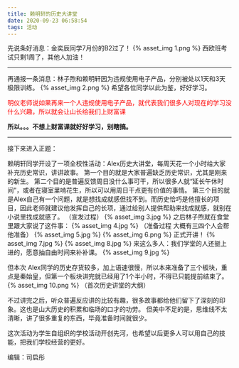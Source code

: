 ```yaml
---
title: 赖明轩的历史大讲堂
date: 2020-09-23 06:58:54
tags: 活动
---
```


先说条好消息：金奕辰同学7月份的B2过了！
   {% asset_img 1.png %}
西欧班考试只剩1周了，其他人加油！

<style type="text/css">
    img {
        border: 3px solid #ddd;
    }
</style>

<!--more-->

---

再通报一条消息：林子煦和赖明轩因为违规使用电子产品，分别被处以1天和3天极限训练。
    {% asset_img 2.png %}
希望各位同学以此为鉴，好好学习。

<font color="RED">明仪老师说如果再来一个人违规使用电子产品，就代表我们很多人对现在的学习没什么兴趣，所以就会让山长给我们上财富课</font>

**所以。。。不想上财富课就好好学习，别瞎搞。**

---

接下来进入正题：

赖明轩同学开设了一项全校性活动：Alex历史大讲堂，每周天花一个小时给大家补充历史常识，讲讲故事。
第一个目的就是大家普遍缺乏历史常识，尤其是刚来的新生。
第二个目的是普遍反馈周日没什么事可干，所以很多人就“延长午休时间”，或者在寝室里啃花生，所以可以用周日干点更有价值的事情。
第三个目的就是Alex自己有一个问题，就是想找成就感但找不到。而历史恰巧是他擅长的项目，因此老师就建议他发挥自己的长项，通过给别人提供帮助来找成就感，就别在小说里找成就感了。
（宣发过程）
    {% asset_img 3.jpg %}
之后林子煦就在食堂里跟大家说了这件事：
     {% asset_img 4.jpg %}
（准备过程 大概有三四个人会帮他准备）
     {% asset_img 5.jpg %}
     {% asset_img 6.png %}
正式开讲！
     {% asset_img 7.jpg %}
     {% asset_img 8.jpg %}
来这么多人：我们学堂的人还挺上进的，愿意抽自由时间来补补课。
     {% asset_img 9.jpg %}

但本次 Alex同学的历史存货较多，加上语速很慢，所以本来准备了三个板块，重点是秦始皇，但第一个板块讲完就已经用了1个半小时，不得已只能提前结束了。
     {% asset_img 10.png %}
（首次历史讲堂的大纲）

不过讲完之后，听众普遍反应讲的比较有趣，很多故事都给他们留下了深刻的印象。这也是山大历史的积累和临场的口才的功劳。
但美中不足的是，思维线不太清晰，讲了很多重复的东西，毕竟准备时间就很少。

这次活动为学生自组织的学校活动开创先河，也希望以后更多人可以用自己的技能，把我们学校经营的更好。


编辑：司启彤
